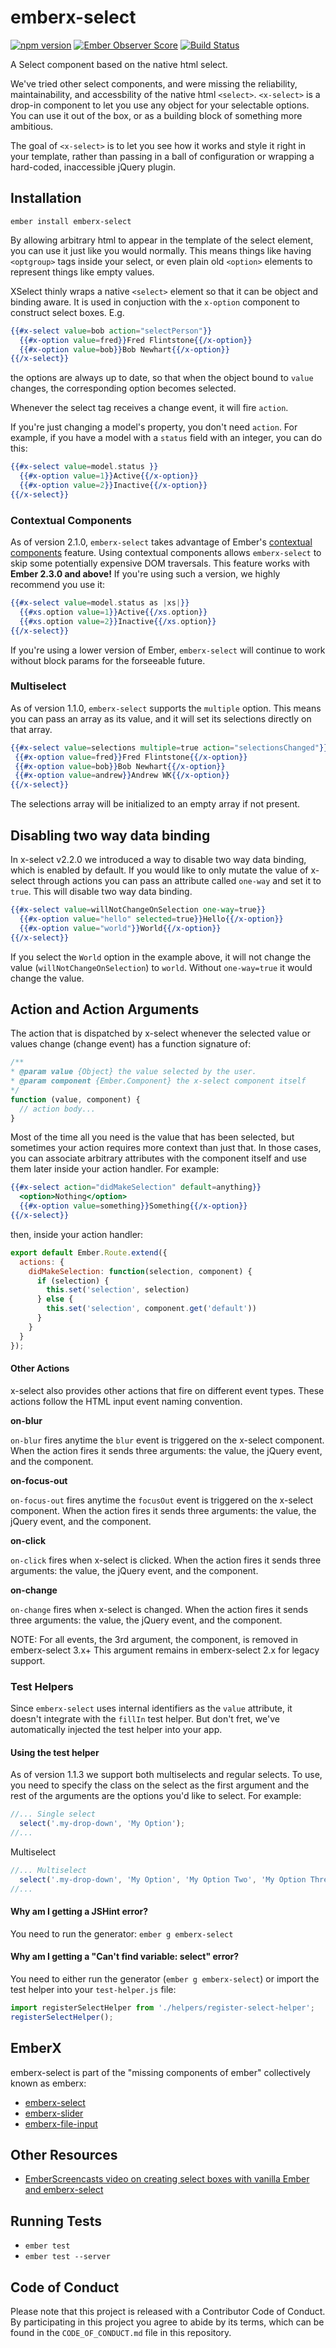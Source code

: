 # emberx-select

[![npm version](https://badge.fury.io/js/emberx-select.svg)](http://badge.fury.io/js/emberx-select)
[![Ember Observer Score](http://emberobserver.com/badges/emberx-select.svg)](http://emberobserver.com/addons/emberx-select)
[![Build Status](https://travis-ci.org/thefrontside/emberx-select.svg?branch=master)](https://travis-ci.org/thefrontside/emberx-select)

A Select component based on the native html select.

We've tried other select components, and were missing the reliability,
maintainability, and accessbility of the native html `<select>`.
`<x-select>` is a drop-in component to let you use any
object for your selectable options. You can use it out of the box, or
as a building block of something more ambitious.

The goal of `<x-select>` is to let you see how it works and style it
right in your template, rather than passing in a ball of configuration
or wrapping a hard-coded, inaccessible jQuery plugin.


## Installation

```
ember install emberx-select
```

By allowing arbitrary html to appear in the template of the select
element, you can use it just like you would normally. This means
things like having `<optgroup>` tags inside your select, or even plain
old `<option>` elements to represent things like empty values.

XSelect thinly wraps a native `<select>` element so that it can be object
and binding aware. It is used in conjuction with the `x-option`
component to construct select boxes. E.g.

```handlebars
{{#x-select value=bob action="selectPerson"}}
  {{#x-option value=fred}}Fred Flintstone{{/x-option}}
  {{#x-option value=bob}}Bob Newhart{{/x-option}}
{{/x-select}}
```

the options are always up to date, so that when the object bound to
`value` changes, the corresponding option becomes selected.

Whenever the select tag receives a change event, it will fire
`action`.

If you're just changing a model's property, you don't need `action`. For example,
if you have a model with a `status` field with an integer, you can do this:

```handlebars
{{#x-select value=model.status }}
  {{#x-option value=1}}Active{{/x-option}}
  {{#x-option value=2}}Inactive{{/x-option}}
{{/x-select}}
```

### Contextual Components

As of version 2.1.0, `emberx-select` takes advantage of Ember's
[contextual components](http://emberjs.com/blog/2016/01/15/ember-2-3-released.html#toc_contextual-components)
feature. Using contextual components allows `emberx-select` to skip some
potentially expensive DOM traversals. This feature works with **Ember
2.3.0 and above!** If you're using such a version, we highly recommend
you use it:

```handlebars
{{#x-select value=model.status as |xs|}}
  {{#xs.option value=1}}Active{{/xs.option}}
  {{#xs.option value=2}}Inactive{{/xs.option}}
{{/x-select}}
```

If you're using a lower version of Ember, `emberx-select` will continue
to work without block params for the forseeable future.

### Multiselect

As of version 1.1.0, `emberx-select` supports the `multiple`
option. This means you can pass an array as its value, and it will set
its selections directly on that array.

```handlebars
{{#x-select value=selections multiple=true action="selectionsChanged"}}
 {{#x-option value=fred}}Fred Flintstone{{/x-option}}
 {{#x-option value=bob}}Bob Newhart{{/x-option}}
 {{#x-option value=andrew}}Andrew WK{{/x-option}}
{{/x-select}}
```

The selections array will be initialized to an empty array if not present.

## Disabling two way data binding

In x-select v2.2.0 we introduced a way to disable two way data
binding, which is enabled by default. If you would like to only mutate
the value of x-select through actions you can pass an attribute called
`one-way` and set it to `true`. This will disable two way data binding.

```hbs
{{#x-select value=willNotChangeOnSelection one-way=true}}
  {{#x-option value="hello" selected=true}}Hello{{/x-option}}
  {{#x-option value="world"}}World{{/x-option}}
{{/x-select}}
```

If you select the `World` option in the example above, it will not
change the value (`willNotChangeOnSelection`) to `world`. Without
`one-way=true` it would change the value.

## Action and Action Arguments

The action that is dispatched by x-select whenever the selected value or values
change (change event) has a function signature of:

```js
/**
* @param value {Object} the value selected by the user.
* @param component {Ember.Component} the x-select component itself
*/
function (value, component) {
  // action body...
}
```

Most of the time all you need is the value that has been selected, but
sometimes your action requires more context than just that. In those
cases, you can associate arbitrary attributes with the component
itself and use them later inside your action handler.  For example:

```handlebars
{{#x-select action="didMakeSelection" default=anything}}
  <option>Nothing</option>
  {{#x-option value=something}}Something{{/x-option}}
{{/x-select}}
```
then, inside your action handler:

```js
export default Ember.Route.extend({
  actions: {
    didMakeSelection: function(selection, component) {
      if (selection) {
        this.set('selection', selection)
      } else {
        this.set('selection', component.get('default'))
      }
    }
  }
});
```

#### Other Actions

x-select also provides other actions that fire on different event
types. These actions follow the HTML input event naming convention.

**on-blur**

`on-blur` fires anytime the `blur` event is triggered on the x-select
component. When the action fires it sends three arguments: the value,
the jQuery event, and the component.

**on-focus-out**

`on-focus-out` fires anytime the `focusOut` event is triggered on the x-select
component. When the action fires it sends three arguments: the value,
the jQuery event, and the component.

**on-click**

`on-click` fires when x-select is clicked. When the action fires it
sends three arguments: the value, the jQuery event, and the component.

**on-change**

`on-change` fires when x-select is changed. When the action fires it
sends three arguments: the value, the jQuery event, and the component.

NOTE: For all events, the 3rd argument, the component, is removed in emberx-select 3.x+
This argument remains in emberx-select 2.x for legacy support.

### Test Helpers

Since `emberx-select` uses internal identifiers as the `value` attribute, it
doesn't integrate with the `fillIn` test helper. But don't fret, we've automatically
injected the test helper into your app.

#### Using the test helper

As of version 1.1.3 we support both multiselects and regular selects. To use, you
need to specify the class on the select as the first argument and the rest
of the arguments are the options you'd like to select. For example:

```js
//... Single select
  select('.my-drop-down', 'My Option');
//...
```

Multiselect
```js
//... Multiselect
  select('.my-drop-down', 'My Option', 'My Option Two', 'My Option Three');
//...
```

#### Why am I getting a JSHint error?

You need to run the generator: `ember g emberx-select`

#### Why am I getting a "Can't find variable: select" error?

You need to either run the generator (`ember g emberx-select`) or import the test helper into your
`test-helper.js` file:

```js
import registerSelectHelper from './helpers/register-select-helper';
registerSelectHelper();
```

## EmberX

emberx-select is part of the "missing components of ember" collectively
known as emberx:

* [emberx-select](https://github.com/thefrontside/emberx-select)
* [emberx-slider](https://github.com/thefrontside/emberx-slider)
* [emberx-file-input](https://github.com/thefrontside/emberx-file-input)

## Other Resources

* [EmberScreencasts video on creating select boxes with vanilla Ember and emberx-select](https://www.emberscreencasts.com/posts/54-select-boxes-in-ember-20)

## Running Tests

* `ember test`
* `ember test --server`


## Code of Conduct
Please note that this project is released with a Contributor Code of
Conduct. By participating in this project you agree to abide by its
terms, which can be found in the `CODE_OF_CONDUCT.md` file in this
repository.
